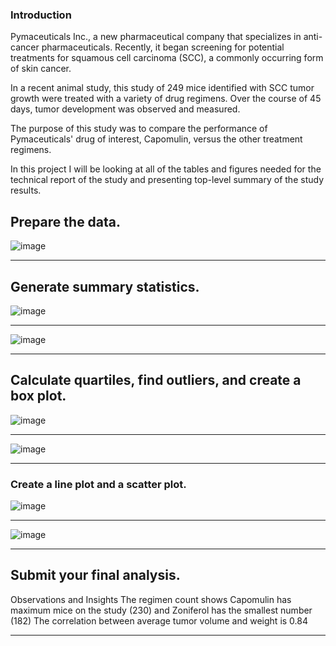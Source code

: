 
### Introduction

Pymaceuticals Inc., a new pharmaceutical company that specializes in anti-cancer pharmaceuticals. Recently, it began screening for potential treatments for squamous cell carcinoma (SCC), a commonly occurring form of skin cancer.


In a recent animal study, this study of 249 mice identified with SCC tumor growth were treated with a variety of drug regimens. Over the course of 45 days, tumor development was observed and measured. 

The purpose of this study was to compare the performance of Pymaceuticals' drug of interest, Capomulin, versus the other treatment regimens.

In this project I will be looking at all of the tables and figures needed for the technical report of the study and presenting top-level summary of the study results.



## Prepare the data.


![image](https://user-images.githubusercontent.com/100169801/189337703-28309589-3d64-493e-8259-04cabadc7c8e.png)

- - - 

## Generate summary statistics.


![image](https://user-images.githubusercontent.com/100169801/189337869-b69a1ff6-2349-486b-8477-1b8d2d4d9288.png)
- - -
![image](https://user-images.githubusercontent.com/100169801/189338202-6092bf88-b4ec-4b88-a98c-3e4d98e2c9a1.png)

- - - 

## Calculate quartiles, find outliers, and create a box plot.


![image](https://user-images.githubusercontent.com/100169801/189338544-220d340d-0a25-4747-9472-d6539009d61e.png)
- - -
![image](https://user-images.githubusercontent.com/100169801/189338675-70245949-dcc2-4090-a2b1-08fce72d9bd9.png)

- - - 

### Create a line plot and a scatter plot.


![image](https://user-images.githubusercontent.com/100169801/189338755-2a07bd37-e9ec-4c3f-aef8-766215954287.png)
- - -
![image](https://user-images.githubusercontent.com/100169801/189338820-350cb836-3d68-4585-9ff0-56daf08d6d14.png)


- - - 

## Submit your final analysis.

Observations and Insights
The regimen count shows Capomulin has maximum mice on the study (230) and Zoniferol has the smallest number (182) The correlation between average tumor volume and weight is 0.84

- - - 




